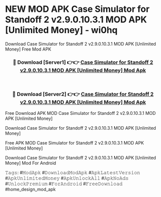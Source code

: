 # NEW MOD APK Case Simulator for Standoff 2 v2.9.0.10.3.1 MOD APK [Unlimited Money] - wi0hq
Download Case Simulator for Standoff 2 v2.9.0.10.3.1 MOD APK [Unlimited Money] Free Mod APK

<div align="center">
<h3>🔴 Download [Server1] 👉👉 <a href="https://apk-comot.site?title=Case_Simulator_for_Standoff_2_v2.9.0.10.3.1_MOD_APK_[Unlimited_Money]">Case Simulator for Standoff 2 v2.9.0.10.3.1 MOD APK [Unlimited Money] Mod Apk</a></h3><br>

<h3>🔴 Download [Server2] 👉👉 <a href="https://apk-comot.site?title=Case_Simulator_for_Standoff_2_v2.9.0.10.3.1_MOD_APK_[Unlimited_Money]">Case Simulator for Standoff 2 v2.9.0.10.3.1 MOD APK [Unlimited Money] Mod Apk</a></h3>
</div>


Free Download APK MOD Case Simulator for Standoff 2 v2.9.0.10.3.1 MOD APK [Unlimited Money]

Download Case Simulator for Standoff 2 v2.9.0.10.3.1 MOD APK [Unlimited Money] 

Free APK MOD Case Simulator for Standoff 2 v2.9.0.10.3.1 MOD APK [Unlimited Money] 

Download Case Simulator for Standoff 2 v2.9.0.10.3.1 MOD APK [Unlimited Money] Mod For Android

𝚃𝚊𝚐𝚜: #𝙼𝚘𝚍𝙰𝚙𝚔 #𝙳𝚘𝚠𝚗𝚕𝚘𝚊𝚍𝙼𝚘𝚍𝙰𝚙𝚔 #𝙰𝚙𝚔𝙻𝚊𝚝𝚎𝚜𝚝𝚅𝚎𝚛𝚜𝚒𝚘𝚗 #𝙰𝚙𝚔𝚄𝚗𝚕𝚒𝚖𝚒𝚝𝚎𝚍𝙼𝚘𝚗𝚎𝚢 #𝙰𝚙𝚔𝚄𝚗𝚕𝚘𝚌𝚔𝙰𝚕𝚕 #𝙰𝚙𝚔𝙽𝚘𝙰𝚍𝚜 #𝚄𝚗𝚕𝚘𝚌𝚔𝙿𝚛𝚎𝚖𝚒𝚞𝚖 #𝙵𝚘𝚛𝙰𝚗𝚍𝚛𝚘𝚒𝚍 #𝙵𝚛𝚎𝚎𝙳𝚘𝚠𝚗𝚕𝚘𝚊𝚍 #home_design_mod_apk
